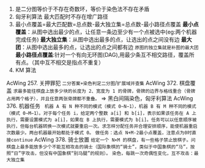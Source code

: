 1. 是二分图等价于不存在奇数环，等价于染色法不存在矛盾
2. 匈牙利算法 最大匹配时不存在增广路径
3. 最小点覆盖=最大匹配数=总点数-最大独立集=总点数-最小路径点覆盖
   **最小点覆盖**：从图中选出最少的点，让任意一条边至少有一个点被选中(eg:两个机器完成任务)
   **最大独立集**：从图中选出最多的点，让选出的点之间没有边
   **最大团**：从图中选出最多的点，让选出的点之间都有边
   `原图的独立集就是补图的最大团`
   **最小路径点覆盖**:针对一个有向无环图(DAG),用最少条互不相交路径，覆盖所有点。（其中互不相交是指点不重复）
4. KM 算法

AcWing 257. 关押罪犯 `二分答案+染色判定二分图`/`扩展域并查集`
AcWing 372. 棋盘覆盖 `求最多能往棋盘上放多少块的长度为 2、宽度为 1 的骨牌，骨牌的边界与格线重合（骨牌占用两个格子），并且任意两张骨牌都不重叠。` => 黑白间隔染色，匈牙利算法
AcWing 376. 机器任务 ` 机器 A 有 N 种不同的模式（模式 0∼N−1），机器 B 有 M 种不同的模式（模式 0∼M−1）。对于每个任务 i，给定两个整数 a[i] 和 b[i]，表示如果该任务在 A 上执行，需要设置模式为 a[i]，如果在 B 上执行，需要模式为 b[i]。任务可以以任意顺序被执行，但每台机器转换一次模式就要重启一次。求怎样分配任务并合理安排顺序，能使机器重启次数最少。两台机器最开始都处于模式 0。` `做任务：选点 N+M-2最小点覆盖，注意点为0时直接continue`
AcWing 378. 骑士放置 `给定一个 N×M 的棋盘，有一些格子禁止放棋子。问棋盘上最多能放多少个不能互相攻击的骑士（国际象棋的“骑士”，类似于中国象棋的“马”，按照“日”字攻击，但没有中国象棋“别马腿”的规则）。` `染色，每跳一次奇偶性变化，互不攻击：最大独立集`
